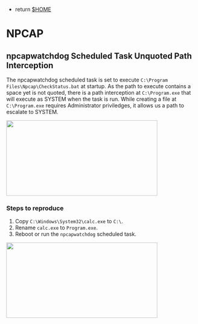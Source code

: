 
- return [$HOME](https://spacecow99.github.io/)

# NPCAP

## npcapwatchdog Scheduled Task Unquoted Path Interception

The npcapwatchdog scheduled task is set to execute `C:\Program Files\Npcap\CheckStatus.bat` at startup. As the path to execute contains a space yet is not quoted, there is a path interception at `C:\Program.exe` that will execute as SYSTEM when the task is run. While creating a file at `C:\Program.exe` requires Administrator priviledges, it allows us a path to escalate to SYSTEM.

<img src="https://spacecow.github.io/path-interception/npcap/npcap_path_interception.PNG" width="400" height="200" />

### Steps to reproduce

1) Copy `C:\Windows\System32\calc.exe` to `C:\`.
2) Rename `calc.exe` to `Program.exe`.
3) Reboot or run the `npcapwatchdog` scheduled task.

<img src="https://spacecow.github.io/path-interception/npcap/npcap_program_process.PNG" width="400" height="200" />
